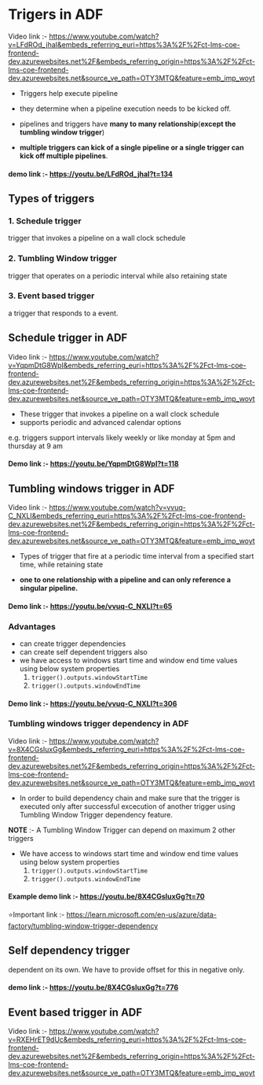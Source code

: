 # Trigers in ADF

Video link :- https://www.youtube.com/watch?v=LFdROd_jhaI&embeds_referring_euri=https%3A%2F%2Fct-lms-coe-frontend-dev.azurewebsites.net%2F&embeds_referring_origin=https%3A%2F%2Fct-lms-coe-frontend-dev.azurewebsites.net&source_ve_path=OTY3MTQ&feature=emb_imp_woyt


- Triggers help execute pipeline
- they determine when a pipeline execution needs to be kicked off.
- pipelines and triggers have **many to many relationship**(**except the tumbling window trigger**)

- **multiple triggers can kick of a single pipeline or a single trigger can kick off multiple pipelines**.

#### demo link :- https://youtu.be/LFdROd_jhaI?t=134

## Types of triggers

### 1. Schedule trigger 
trigger that invokes a pipeline on a wall clock schedule
### 2. Tumbling Window trigger
trigger that operates on a periodic interval  while also retaining state
### 3. Event based trigger
a trigger that responds to a event.






## Schedule trigger in ADF

Video link :- https://www.youtube.com/watch?v=YqpmDtG8WpI&embeds_referring_euri=https%3A%2F%2Fct-lms-coe-frontend-dev.azurewebsites.net%2F&embeds_referring_origin=https%3A%2F%2Fct-lms-coe-frontend-dev.azurewebsites.net&source_ve_path=OTY3MTQ&feature=emb_imp_woyt

- These trigger that invokes a pipeline on a wall clock schedule
- supports periodic and advanced calendar options

e.g. triggers support intervals likely weekly or like monday at 5pm and thursday at  9 am

#### Demo link :- https://youtu.be/YqpmDtG8WpI?t=118








## Tumbling windows trigger in ADF

Video link :- https://www.youtube.com/watch?v=vvuq-C_NXLI&embeds_referring_euri=https%3A%2F%2Fct-lms-coe-frontend-dev.azurewebsites.net%2F&embeds_referring_origin=https%3A%2F%2Fct-lms-coe-frontend-dev.azurewebsites.net&source_ve_path=OTY3MTQ&feature=emb_imp_woyt

- Types of trigger that fire at a periodic time interval from a specified start time, while retaining state

- **one to one relationship with a pipeline and can only reference a singular pipeline.**


#### Demo link :- https://youtu.be/vvuq-C_NXLI?t=65


### Advantages
- can create trigger dependencies
- can create self dependent triggers also
- we have access to windows start time and window end time values using below system properties
    1. `trigger().outputs.windowStartTime`
    2. `trigger().outputs.windowEndTime`

#### Demo link :- https://youtu.be/vvuq-C_NXLI?t=306 



### Tumbling windows trigger dependency in ADF

Video link :- https://www.youtube.com/watch?v=8X4CGsIuxGg&embeds_referring_euri=https%3A%2F%2Fct-lms-coe-frontend-dev.azurewebsites.net%2F&embeds_referring_origin=https%3A%2F%2Fct-lms-coe-frontend-dev.azurewebsites.net&source_ve_path=OTY3MTQ&feature=emb_imp_woyt

- In order to build dependency chain and make sure that the trigger is executed only after successful excecution of another trigger using Tumbling Window  Trigger dependency feature.

**NOTE** :-
A Tumbling Window  Trigger can depend on maximum 2 other triggers

- We have access to windows start time and window end time values using below system properties
    1. `trigger().outputs.windowStartTime`
    2. `trigger().outputs.windowEndTime`


#### Example demo link :- https://youtu.be/8X4CGsIuxGg?t=70


⭐Important link :- https://learn.microsoft.com/en-us/azure/data-factory/tumbling-window-trigger-dependency

## Self dependency trigger
dependent on its own. We have to provide offset for this in negative only.

#### demo link :- https://youtu.be/8X4CGsIuxGg?t=776

## Event based trigger in ADF

Video link :- https://www.youtube.com/watch?v=RXEHrET9dUc&embeds_referring_euri=https%3A%2F%2Fct-lms-coe-frontend-dev.azurewebsites.net%2F&embeds_referring_origin=https%3A%2F%2Fct-lms-coe-frontend-dev.azurewebsites.net&source_ve_path=OTY3MTQ&feature=emb_imp_woyt